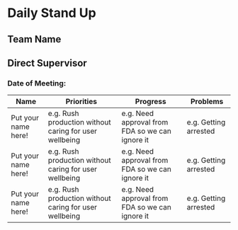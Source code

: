 # Daily Stand Up
## Team Name

## Direct Supervisor

### Date of Meeting:

| Name | Priorities | Progress | Problems
| ---  | --- | --- | --- |
| Put your name here! | e.g. Rush production without caring for user wellbeing | e.g. Need approval from FDA so we can ignore it | e.g. Getting arrested
| Put your name here! | e.g. Rush production without caring for user wellbeing | e.g. Need approval from FDA so we can ignore it | e.g. Getting arrested
| Put your name here! | e.g. Rush production without caring for user wellbeing | e.g. Need approval from FDA so we can ignore it | e.g. Getting arrested